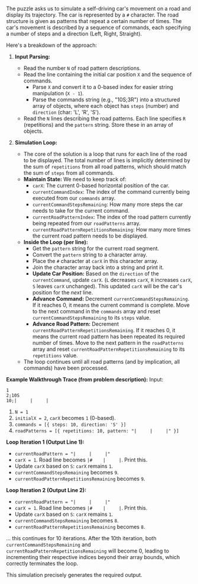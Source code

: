 The puzzle asks us to simulate a self-driving car's movement on a road and display its trajectory. The car is represented by a `#` character. The road structure is given as patterns that repeat a certain number of times. The car's movement is described by a sequence of commands, each specifying a number of steps and a direction (Left, Right, Straight).

Here's a breakdown of the approach:

1.  **Input Parsing:**
    *   Read the number `N` of road pattern descriptions.
    *   Read the line containing the initial car position `X` and the sequence of commands.
        *   Parse `X` and convert it to a 0-based index for easier string manipulation (`X - 1`).
        *   Parse the commands string (e.g., "10S;3R") into a structured array of objects, where each object has `steps` (number) and `direction` (char: 'L', 'R', 'S').
    *   Read the `N` lines describing the road patterns. Each line specifies `R` (repetitions) and the `pattern` string. Store these in an array of objects.

2.  **Simulation Loop:**
    *   The core of the solution is a loop that runs for each line of the road to be displayed. The total number of lines is implicitly determined by the sum of `repetitions` from all road patterns, which should match the sum of `steps` from all commands.
    *   **Maintain State:** We need to keep track of:
        *   `carX`: The current 0-based horizontal position of the car.
        *   `currentCommandIndex`: The index of the command currently being executed from our `commands` array.
        *   `currentCommandStepsRemaining`: How many more steps the car needs to take for the current command.
        *   `currentRoadPatternIndex`: The index of the road pattern currently being repeated from our `roadPatterns` array.
        *   `currentRoadPatternRepetitionsRemaining`: How many more times the current road pattern needs to be displayed.
    *   **Inside the Loop (per line):**
        *   Get the `pattern` string for the current road segment.
        *   Convert the `pattern` string to a character array.
        *   Place the `#` character at `carX` in this character array.
        *   Join the character array back into a string and print it.
        *   **Update Car Position:** Based on the `direction` of the `currentCommand`, update `carX`. (`L` decreases `carX`, `R` increases `carX`, `S` leaves `carX` unchanged). This updated `carX` will be the car's position for the *next* line.
        *   **Advance Command:** Decrement `currentCommandStepsRemaining`. If it reaches 0, it means the current command is complete. Move to the next command in the `commands` array and reset `currentCommandStepsRemaining` to its `steps` value.
        *   **Advance Road Pattern:** Decrement `currentRoadPatternRepetitionsRemaining`. If it reaches 0, it means the current road pattern has been repeated its required number of times. Move to the next pattern in the `roadPatterns` array and reset `currentRoadPatternRepetitionsRemaining` to its `repetitions` value.
    *   The loop continues until all road patterns (and by implication, all commands) have been processed.

**Example Walkthrough Trace (from problem description):**
Input:
```
1
2;10S
10;|     |     |
```

1.  `N = 1`
2.  `initialX = 2`, `carX` becomes `1` (0-based).
3.  `commands = [{ steps: 10, direction: 'S' }]`
4.  `roadPatterns = [{ repetitions: 10, pattern: "|     |     |" }]`

**Loop Iteration 1 (Output Line 1):**
*   `currentRoadPattern = "|     |     |"`
*   `carX = 1`. Road line becomes `|#    |     |`. Print this.
*   Update `carX` based on `S`: `carX` remains `1`.
*   `currentCommandStepsRemaining` becomes `9`.
*   `currentRoadPatternRepetitionsRemaining` becomes `9`.

**Loop Iteration 2 (Output Line 2):**
*   `currentRoadPattern = "|     |     |"`
*   `carX = 1`. Road line becomes `|#    |     |`. Print this.
*   Update `carX` based on `S`: `carX` remains `1`.
*   `currentCommandStepsRemaining` becomes `8`.
*   `currentRoadPatternRepetitionsRemaining` becomes `8`.

... this continues for 10 iterations. After the 10th iteration, both `currentCommandStepsRemaining` and `currentRoadPatternRepetitionsRemaining` will become 0, leading to incrementing their respective indices beyond their array bounds, which correctly terminates the loop.

This simulation precisely generates the required output.